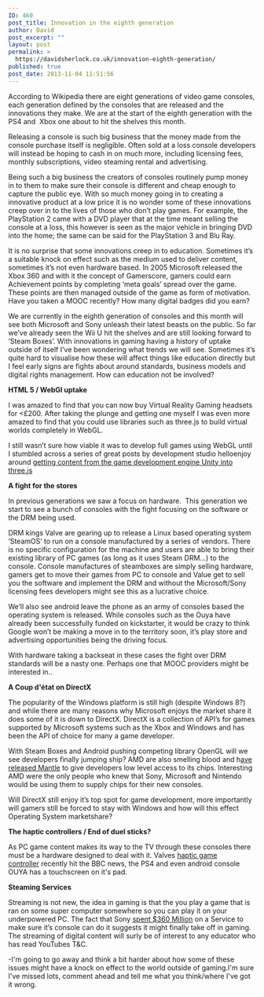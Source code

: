 ```yaml
---
ID: 460
post_title: Innovation in the eighth generation
author: David
post_excerpt: ""
layout: post
permalink: >
  https://davidsherlock.co.uk/innovation-eighth-generation/
published: true
post_date: 2013-11-04 11:51:56
---
```

According to Wikipedia there are eight generations of video game consoles, each generation defined by the consoles that are released and the innovations they make. We are at the start of the eighth generation with the PS4 and  Xbox one about to hit the shelves this month.

Releasing a console is such big business that the money made from the console purchase itself is negligible. Often sold at a loss console developers will instead be hoping to cash in on much more, including licensing fees, monthly subscriptions, video steaming rental and advertising.

Being such a big business the creators of consoles routinely pump money in to them to make sure their console is different and cheap enough to capture the public eye. With so much money going in to creating a innovative product at a low price it is no wonder some of these innovations creep over in to the lives of those who don’t play games. For example, the PlayStation 2 came with a DVD player that at the time meant selling the console at a loss, this however is seen as the major vehicle in bringing DVD into the home; the same can be said for the PlayStation 3 and Blu Ray.

It is no surprise that some innovations creep in to education. Sometimes it’s a suitable knock on effect such as the medium used to deliver content, sometimes it’s not even hardware based. In 2005 Microsoft released the Xbox 360 and with it the concept of Gamerscore, gamers could earn Achievement points by completing ‘meta goals’ spread over the game. These points are then managed outside of the game as form of motivation. Have you taken a MOOC recently? How many digital badges did you earn?

We are currently in the eighth generation of consoles and this month will see both Microsoft and Sony unleash their latest beasts on the public. So far we’ve already seen the Wii U hit the shelves and are still looking forward to ‘Steam Boxes’. With innovations in gaming having a history of uptake outside of itself I’ve been wondering what trends we will see. Sometimes it’s quite hard to visualise how these will affect things like education directly but I feel early signs are fights about around standards, business models and digital rights management. How can education not be involved?

<strong>HTML 5 / WebGl uptake</strong>

I was amazed to find that you can now buy Virtual Reality Gaming headsets for &lt;£200. After taking the plunge and getting one myself I was even more amazed to find that you could use libraries such as three.js to build virtual worlds completely in WebGL.

I still wasn’t sure how viable it was to develop full games using WebGL until I stumbled across a series of great posts by development studio helloenjoy around <a href="http://helloenjoy.com/2013/from-unity-to-three-js/">getting content from the game development engine Unity into three.js</a>

<strong>A fight for the stores</strong>

In previous generations we saw a focus on hardware.  This generation we start to see a bunch of consoles with the fight focusing on the software or the DRM being used.

DRM kings Valve are gearing up to release a Linux based operating system ‘SteamOS’ to run on a console manufactured by a series of vendors. There is no specific configuration for the machine and users are able to bring their existing library of PC games (as long as it uses Steam DRM…) to the console. Console manufactures of steamboxes are simply selling hardware, gamers get to move their games from PC to console and Value get to sell you the software and implement the DRM and without the Microsoft/Sony licensing fees developers might see this as a lucrative choice.

We’ll also see android leave the phone as an army of consoles based the operating system is released. While consoles such as the Ouya have already been successfully funded on kickstarter, it would be crazy to think Google won’t be making a move in to the territory soon, it’s play store and advertising opportunities being the driving focus.

With hardware taking a backseat in these cases the fight over DRM standards will be a nasty one. Perhaps one that MOOC providers might be interested in..

<strong>A Coup d'état on DirectX</strong>

The popularity of the Windows platform is still high (despite Windows 8?) and while there are many reasons why Microsoft enjoys the market share it does some of it is down to DirectX. DirectX is a collection of API’s for games supported by Microsoft systems such as the Xbox and Windows and has been the API of choice for many a game developer.

With Steam Boxes and Android pushing competing library OpenGL will we see developers finally jumping ship? AMD are also smelling blood and h<a href="http://community.amd.com/community/amd-blogs/amd-gaming/blog/2013/10/17/the-four-core-principles-of-amd-s-mantle">ave released Mantle</a> to give developers low level access to its chips. Interesting AMD were the only people who knew that Sony, Microsoft and Nintendo would be using them to supply chips for their new consoles.

Will DirectX still enjoy it’s top spot for game development, more importantly will gamers still be forced to stay with Windows and how will this effect Operating System marketshare?

<strong>The haptic controllers / End of duel sticks?</strong>

As PC game content makes its way to the TV through these consoles there must be a hardware designed to deal with it. Valves <a href="http://www.bbc.co.uk/news/technology-24304272">haptic game controller</a> recently hit the BBC news, the PS4 and even android console OUYA has a touchscreen on it's pad.

<strong>Steaming Services</strong>

Streaming is not new, the idea in gaming is that the you play a game that is ran on some super computer somewhere so you can play it on your underpowered PC. The fact that Sony <a href="http://www.engadget.com/2012/07/02/sony-buys-gaikai/">spent $360 Million</a> on a Service to make sure it’s console can do it suggests it might finally take off in gaming. The streaming of digital content will surly be of interest to any educator who has read YouTubes T&amp;C.

-I'm going to go away and think a bit harder about how some of these issues might have a knock on effect to the world outside of gaming.I'm sure I've missed lots, comment ahead and tell me what you think/where I've got it wrong.